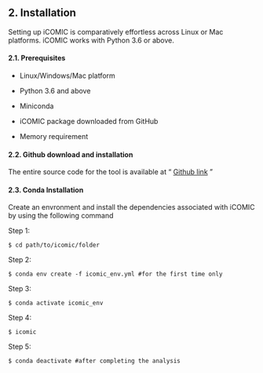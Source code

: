 ## 2. Installation

  

Setting up iCOMIC is comparatively effortless across Linux or Mac platforms. iCOMIC works with Python 3.6 or above.

#### 2.1. Prerequisites

- Linux/Windows/Mac platform

- Python 3.6 and above

- Miniconda

- iCOMIC package downloaded from GitHub

- Memory requirement

#### 2.2. Github download and installation

The entire source code for the tool is available at “ [Github link](https://github.com/RamanLab/iCOMIC) ”

#### 2.3. Conda Installation
Create an envronment and install the dependencies associated with iCOMIC by using the following command 

Step 1:
```
$ cd path/to/icomic/folder
```

Step 2:
```
$ conda env create -f icomic_env.yml #for the first time only
```

Step 3:
```
$ conda activate icomic_env
```

Step 4:
```
$ icomic
```
Step 5:
```
$ conda deactivate #after completing the analysis
```
